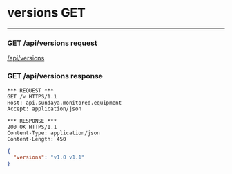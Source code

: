# versions GET
---

### GET /api/versions request

[/api/versions](https://api.dev.sundaya.monitored.equipment/api/versions)


### GET /api/versions response

```
*** REQUEST ***	
GET /v HTTPS/1.1	
Host: api.sundaya.monitored.equipment
Accept: application/json
    
*** RESPONSE ***	
200 OK HTTPS/1.1	
Content-Type: application/json
Content-Length: 450	

```


```json
{
  "versions": "v1.0 v1.1"
}
```